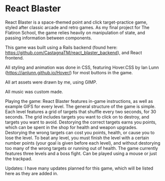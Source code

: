 # React Blaster
 
React Blaster is a space-themed point and click target-practice game, styled after classic arcade and retro games. As my final project for The Flatiron School, the game relies heavily on manipulation of state, and passing information between components.

This game was built using a Rails backend (found here: https://github.com/CastagnaTM/react_blaster_backend), and React frontend.

All styling and animation was done in CSS, featuring Hover.CSS by Ian Lunn (https://ianlunn.github.io/Hover/) for most buttons in the game.

All art assets were drawn by me, using GIMP.

All music was custom made. 

Playing the game:
React Blaster features in-game instructions, as well as example GIFS for every level. The general structure of the game is simple. Each level features a grid of targets that shuffle every two seconds, for 30 seconds. The grid includes targets you want to click on to destroy, and targets you want to avoid. 
Destorying the correct targets earns you points, which can be spent in the shop for health and weapon upgrades. Destorying the wrong targets can cost you points, health, or cause you to lose the level. 
To beat any level, you must finish the level with a certain number points (your goal is given before each level), and without destorying too many of the wrong targets or running out of health.
The game currently features three levels and a boss fight.
Can be played using a mouse or just the trackpad.

Updates:
I have many updates planned for this game, which will be listed here as they are added in.

